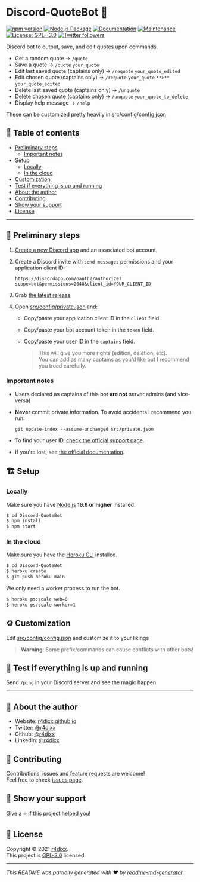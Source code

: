 # Discord-QuoteBot 🤖

[![npm version](https://badge.fury.io/js/@angular%2FDiscord-QuoteBot.svg)](https://badge.fury.io/js/@r4dixx%2FDiscord-QuoteBot) [![Node.js Package](https://github.com/r4dixx/Discord-QuoteBot/actions/workflows/release-package.yml/badge.svg)](https://github.com/r4dixx/Discord-QuoteBot/actions/workflows/release-package.yml) [![Documentation](https://img.shields.io/badge/documentation-yes-brightgreen.svg)](https://github.com/r4dixx/Discord-QuoteBot#readme) [![Maintenance](https://img.shields.io/badge/Maintained%3F-yes-green.svg)](https://github.com/r4dixx/Discord-QuoteBot/graphs/commit-activity) [![License: GPL--3.0](https://img.shields.io/github/license/r4dixx/Discord-QuoteBot)](https://github.com/r4dixx/Discord-QuoteBot/blob/master/LICENSE) [![Twitter followers](https://img.shields.io/twitter/follow/r4dixx.svg?style=social)](https://twitter.com/r4dixx)

Discord bot to output, save, and edit quotes upon commands.

- Get a random quote → `/quote`
- Save a quote → `/quote` `your_quote`
- Edit last saved quote (captains only) → `/requote` `your_quote_edited`
- Edit chosen quote (captains only) → `/requote` `your_quote` `**>**` `your_quote_edited`
- Delete last saved quote (captains only) → `/unquote`
- Delete chosen quote (captains only) → `/unquote` `your_quote_to_delete`
- Display help message → `/help`

These can be customized pretty heavily in [src/config/config.json](src/config/config.json)

## 📖 Table of contents

- [Preliminary steps](#-preliminary-steps)
   - [Important notes](#important-notes)
- [Setup](#-setup)
   - [Locally](#locally)
   - [In the cloud](#in-the-cloud)
- [Customization](#%EF%B8%8F-customization)
- [Test if everything is up and running](#-test-if-everything-is-up-and-running)
- [About the author](#-about-the-author)
- [Contributing](#-contributing)
- [Show your support](#-show-your-support)
- [License](#-license)

***

## 🏁 Preliminary steps

1. [Create a new Discord app](https://discordapp.com/developers/applications/me) and an associated bot account.

2. Create a Discord invite with `send messages` permissions and your application client ID:

   `https://discordapp.com/oauth2/authorize?scope=bot&permissions=2048&client_id=YOUR_CLIENT_ID`

2. Grab [the latest release](https://github.com/r4dixx/Discord-QuoteBot/releases/latest)

3. Open [src/config/private.json](src/config/private.json) and:

    - Copy/paste your application client ID in the `client` field.

    - Copy/paste your bot account token in the `token` field.

    - Copy/paste your user ID in the `captains` field.

      > This will give you more rights (edition, deletion, etc).  
      You can add as many captains as you'd like but I recommend you tread carefully.

### Important notes

- Users declared as captains of this bot **are not** server admins (and vice-versa)
- **Never** commit private information. To avoid accidents I recommend you run:
   
   `git update-index --assume-unchanged src/private.json`
   
- To find your user ID, [check the official support page](https://support.discordapp.com/hc/articles/206346498).  
- If you're lost, see [the official documentation](https://discordjs.guide).

## 🏗 Setup

### Locally

Make sure you have [Node.js](http://nodejs.org/) **16.6 or higher** installed.

```sh
$ cd Discord-QuoteBot
$ npm install
$ npm start
```

### In the cloud

Make sure you have the [Heroku CLI](https://cli.heroku.com/) installed.

```sh
$ cd Discord-QuoteBot
$ heroku create
$ git push heroku main
```

We only need a worker process to run the bot.

```sh
$ heroku ps:scale web=0
$ heroku ps:scale worker=1
```

## ⚙️ Customization

Edit [src/config/config.json](src/config/config.json) and customize it to your likings

> **Warning**: Some prefix/commands can cause conflicts with other bots!

## 🧪 Test if everything is up and running

Send `/ping` in your Discord server and see the magic happen

***

## 👤 About the author

* Website: [r4dixx.github.io](https://r4dixx.github.io/)
* Twitter: [@r4dixx](https://twitter.com/r4dixx)
* Github: [@r4dixx](https://github.com/r4dixx)
* LinkedIn: [@r4dixx](https://linkedin.com/in/r4dixx)

## 🤝 Contributing

Contributions, issues and feature requests are welcome!<br />Feel free to check [issues page](https://github.com/r4dixx/Discord-QuoteBot/issues).

## 🤗 Show your support

Give a ⭐️ if this project helped you!

## 📝 License

Copyright © 2021 [r4dixx](https://github.com/r4dixx).<br />
This project is [GPL-3.0](https://github.com/r4dixx/Discord-QuoteBot/blob/master/LICENSE) licensed.

***

_This README was partially generated with ❤️ by [readme-md-generator](https://github.com/kefranabg/readme-md-generator)_
